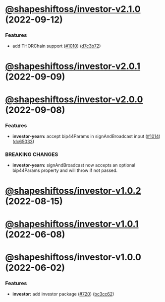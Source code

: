 # [@shapeshiftoss/investor-v2.1.0](https://github.com/shapeshift/lib/compare/@shapeshiftoss/investor-v2.0.1...@shapeshiftoss/investor-v2.1.0) (2022-09-12)


### Features

* add THORChain support ([#1010](https://github.com/shapeshift/lib/issues/1010)) ([d7c3b72](https://github.com/shapeshift/lib/commit/d7c3b72bbda9795f87fa8f73c35926c95026a3c2))

# [@shapeshiftoss/investor-v2.0.1](https://github.com/shapeshift/lib/compare/@shapeshiftoss/investor-v2.0.0...@shapeshiftoss/investor-v2.0.1) (2022-09-09)

# [@shapeshiftoss/investor-v2.0.0](https://github.com/shapeshift/lib/compare/@shapeshiftoss/investor-v1.0.2...@shapeshiftoss/investor-v2.0.0) (2022-09-08)


### Features

* **investor-yearn:** accept bip44Params in signAndBroadcast input ([#1014](https://github.com/shapeshift/lib/issues/1014)) ([dc65033](https://github.com/shapeshift/lib/commit/dc65033851000a476db4f3ac073d26c40094969c))


### BREAKING CHANGES

* **investor-yearn:** signAndBroadcast now accepts an optional bip44Params property and will throw if not passed.

# [@shapeshiftoss/investor-v1.0.2](https://github.com/shapeshift/lib/compare/@shapeshiftoss/investor-v1.0.1...@shapeshiftoss/investor-v1.0.2) (2022-08-15)

# [@shapeshiftoss/investor-v1.0.1](https://github.com/shapeshift/lib/compare/@shapeshiftoss/investor-v1.0.0...@shapeshiftoss/investor-v1.0.1) (2022-06-08)

# @shapeshiftoss/investor-v1.0.0 (2022-06-02)


### Features

* **investor:** add investor package ([#720](https://github.com/shapeshift/lib/issues/720)) ([bc3cc62](https://github.com/shapeshift/lib/commit/bc3cc62b6dfad754da27945ae07be17b6fc04124))
